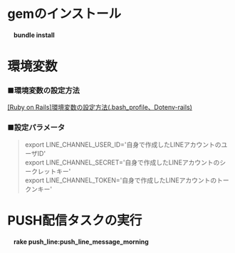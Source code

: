 # gemのインストール
　**bundle install**

# 環境変数

### ■環境変数の設定方法
 [[Ruby on Rails]環境変数の設定方法(.bash_profile、Dotenv-rails)](https://qiita.com/yuichir43705457/items/7cfcae6546876086b849 "[Ruby on Rails]環境変数の設定方法(.bash_profile、Dotenv-rails)")
 
### ■設定パラメータ
>export LINE_CHANNEL_USER_ID='自身で作成したLINEアカウントのユーザID'  
>export LINE_CHANNEL_SECRET='自身で作成したLINEアカウントのシークレットキー'  
>export LINE_CHANNEL_TOKEN='自身で作成したLINEアカウントのトークンキー'

# PUSH配信タスクの実行
　**rake push_line:push_line_message_morning**

